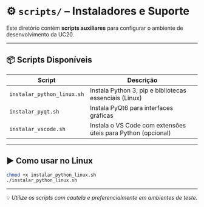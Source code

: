 # ⚙️ `scripts/` – Instaladores e Suporte

Este diretório contém **scripts auxiliares** para configurar o ambiente de desenvolvimento da UC20.

---

## 📦 Scripts Disponíveis

| Script                       | Descrição                                                        |
|-----------------------------|-------------------------------------------------------------------|
| `instalar_python_linux.sh`  | Instala Python 3, pip e bibliotecas essenciais (Linux)           |
| `instalar_pyqt.sh`          | Instala PyQt6 para interfaces gráficas                           |
| `instalar_vscode.sh`        | Instala o VS Code com extensões úteis para Python (opcional)     |

---

## ▶️ Como usar no Linux

```bash
chmod +x instalar_python_linux.sh
./instalar_python_linux.sh
```

---

💡 *Utilize os scripts com cautela e preferencialmente em ambientes de teste.*
